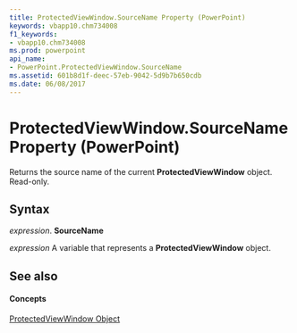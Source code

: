 ```yaml
---
title: ProtectedViewWindow.SourceName Property (PowerPoint)
keywords: vbapp10.chm734008
f1_keywords:
- vbapp10.chm734008
ms.prod: powerpoint
api_name:
- PowerPoint.ProtectedViewWindow.SourceName
ms.assetid: 601b8d1f-deec-57eb-9042-5d9b7b650cdb
ms.date: 06/08/2017
---
```



# ProtectedViewWindow.SourceName Property (PowerPoint)

Returns the source name of the current **ProtectedViewWindow** object. Read-only.


## Syntax

 _expression_. **SourceName**

 _expression_ A variable that represents a **ProtectedViewWindow** object.


## See also


#### Concepts


[ProtectedViewWindow Object](protectedviewwindow-object-powerpoint.md)

